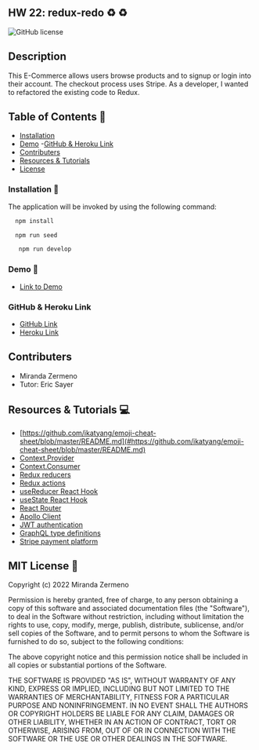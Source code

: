 ## HW 22:  redux-redo ♻️ ♻️

![GitHub license](https://img.shields.io/badge/license-MIT-ff69b4.svg) 

## Description
This E-Commerce allows users browse products and to signup or login into their account. The checkout process uses Stripe. As a developer, I wanted to refactored the existing code to Redux. 


## Table of Contents 🔎
- [Installation](#installation)
- [Demo](#demo)
 -[GitHub & Heroku Link](#githubdeploylink)
- [Contributers](#contributers)
- [Resources & Tutorials](#resources&tutorials)
- [License](#license)

### Installation  💾
The application will be invoked by using the following command:

```bash
  npm install 
``` 
```bash
  npm run seed
```
```bash
   npm run develop
```

### Demo 🎥

* [Link to Demo](https://watch.screencastify.com/v/H736WkgPFhP7ZZuZiZ2U)

### GitHub & Heroku Link

* [GitHub Link](https://github.com/Zermeno94/redux-redo)
* [Heroku Link](https://redux-redo.herokuapp.com/)

## Contributers
* Miranda Zermeno
* Tutor: Eric Sayer 


## Resources & Tutorials  💻

* [https://github.com/ikatyang/emoji-cheat-sheet/blob/master/README.md](#https://github.com/ikatyang/emoji-cheat-sheet/blob/master/README.md)
* [Context.Provider](https://reactjs.org/docs/context.html#contextprovider)
* [Context.Consumer](https://reactjs.org/docs/context.html#contextconsumer)
* [Redux reducers](https://redux.js.org/faq/reducers/)
* [Redux actions](https://redux.js.org/faq/actions/)
* [useReducer React Hook](https://reactjs.org/docs/hooks-reference.html#usereducer)
* [useState React Hook](https://reactjs.org/docs/hooks-state.html)
* [React Router](https://reactrouter.com/web/guides/quick-start)
* [Apollo Client](https://www.apollographql.com/docs/react/)
* [JWT authentication](https://jwt.io/introduction)
* [GraphQL type definitions](https://www.apollographql.com/docs/tutorial/schema/#object-types)
* [Stripe payment platform](https://stripe.com/docs)

## MIT License 📍
Copyright (c) 2022 Miranda Zermeno

Permission is hereby granted, free of charge, to any person obtaining a copy
of this software and associated documentation files (the "Software"), to deal
in the Software without restriction, including without limitation the rights
to use, copy, modify, merge, publish, distribute, sublicense, and/or sell
copies of the Software, and to permit persons to whom the Software is
furnished to do so, subject to the following conditions:

The above copyright notice and this permission notice shall be included in all
copies or substantial portions of the Software.

THE SOFTWARE IS PROVIDED "AS IS", WITHOUT WARRANTY OF ANY KIND, EXPRESS OR
IMPLIED, INCLUDING BUT NOT LIMITED TO THE WARRANTIES OF MERCHANTABILITY,
FITNESS FOR A PARTICULAR PURPOSE AND NONINFRINGEMENT. IN NO EVENT SHALL THE
AUTHORS OR COPYRIGHT HOLDERS BE LIABLE FOR ANY CLAIM, DAMAGES OR OTHER
LIABILITY, WHETHER IN AN ACTION OF CONTRACT, TORT OR OTHERWISE, ARISING FROM,
OUT OF OR IN CONNECTION WITH THE SOFTWARE OR THE USE OR OTHER DEALINGS IN THE
SOFTWARE.
